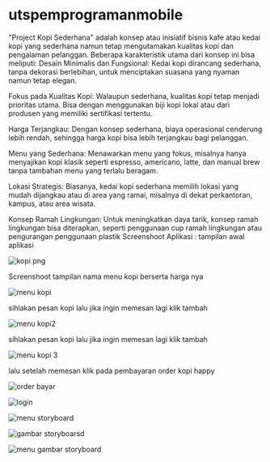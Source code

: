 # utspemprogramanmobile
"Project Kopi Sederhana" adalah konsep atau inisiatif bisnis kafe atau kedai kopi yang sederhana namun tetap mengutamakan kualitas kopi dan pengalaman pelanggan. Beberapa karakteristik utama dari konsep ini bisa meliputi:
Desain Minimalis dan Fungsional: Kedai kopi dirancang sederhana, tanpa dekorasi berlebihan, untuk menciptakan suasana yang nyaman namun tetap elegan.

Fokus pada Kualitas Kopi: Walaupun sederhana, kualitas kopi tetap menjadi prioritas utama. Bisa dengan menggunakan biji kopi lokal atau dari produsen yang memiliki sertifikasi tertentu.

Harga Terjangkau: Dengan konsep sederhana, biaya operasional cenderung lebih rendah, sehingga harga kopi bisa lebih terjangkau bagi pelanggan.

Menu yang Sederhana: Menawarkan menu yang fokus, misalnya hanya menyajikan kopi klasik seperti espresso, americano, latte, dan manual brew tanpa tambahan menu yang terlalu beragam.

Lokasi Strategis: Biasanya, kedai kopi sederhana memilih lokasi yang mudah dijangkau atau di area yang ramai, misalnya di dekat perkantoran, kampus, atau area wisata.

Konsep Ramah Lingkungan: Untuk meningkatkan daya tarik, konsep ramah lingkungan bisa diterapkan, seperti penggunaan cup ramah lingkungan atau pengurangan penggunaan plastik
Screenshoot Aplikasi :
tampilan awal aplikasi

![kopi png](https://github.com/user-attachments/assets/f8801f74-f716-4793-90cc-cba45048c794)


Screenshoot tampilan nama menu kopi berserta harga nya


![menu kopi](https://github.com/user-attachments/assets/3ae8da1f-cbe7-4739-aa42-6ce34290cef8)

sihlakan pesan kopi lalu jika ingin memesan lagi klik tambah 


![menu kopi2](https://github.com/user-attachments/assets/4339b366-1a54-4337-8a6e-6488fe27f675)


sihlakan pesan kopi lalu jika ingin memesan lagi klik tambah 


![menu kopi 3](https://github.com/user-attachments/assets/18a29966-7844-4ac4-b73a-0139152c1109)

lalu setelah  memesan klik pada pembayaran order kopi happy

![order bayar](https://github.com/user-attachments/assets/e5ec5ea6-fcc2-4904-a7ff-eb0deeeed1b0)



![login](https://github.com/user-attachments/assets/958ce433-5975-4962-b67a-3d30ca1d9d54)


![menu storyboard](https://github.com/user-attachments/assets/867273a4-9e7a-49b7-951c-ede8426f148a)


![gambar storyboarsd](https://github.com/user-attachments/assets/c16f2f7a-8a8c-4213-bea9-ce6d6091d22f)


![menu gambar storyboard](https://github.com/user-attachments/assets/6c1da212-2f69-4db9-96b6-236dc9b7bedc)



